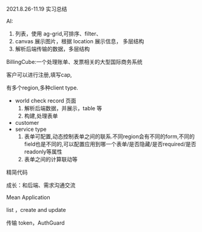 2021.8.26-11.19 实习总结

AI:

1. 列表，使用 ag-grid,可排序、filter、
2. canvas 展示图片，根据 location 展示信息， 多层结构
3. 解析后端传输的数据，多层结构

BillingCube:一个处理账单、发票相关的大型国际商务系统

客户可以进行注册,填写cap,

有多个region,多种client type.

- world check record 页面
  1. 解析后端数据，并展示，table 等
  2. 构建,处理表单
- customer
- service type
  1. 表单可配置,动态控制表单之间的联系.不同region会有不同的form,不同的field也是不同的,可以配置应用到哪一个表单/是否隐藏/是否required/是否readonly等属性
  2. 表单之间的计算联动等

精简代码

成长：和后端、需求沟通交流

Mean Application

list ，create and update

传输 token，AuthGuard
